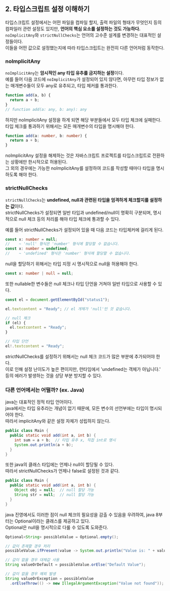 ## 2. 타입스크립트 설정 이해하기

타입스크립트 설정에서는 어떤 파일을 컴파일 할지, 출력 파일의 형태가 무엇인지 등의 컴파일러 관련 설정도 있지만, **언어의 핵심 요소를 설정하는 것도 가능하다.**  
`noImplicitAny`와 `strictNullChecks`는 언어의 고수준 설계를 변경하는 대표적인 설정들이다.  
이들을 어떤 값으로 설정했는지에 따라 타입스크립트는 완전히 다른 언어처럼 동작한다.

### noImplicitAny

`noImplicitAny`는 **암시적인 any 타입 유추를 금지하는 설정**이다.  
예를 들어 다음 코드에 `noImplicitAny`가 설정되어 있지 않다면, 아무런 타입 정보가 없는 매개변수들이 모두 any로 유추되고, 타입 체커를 통과한다.

```ts
function add(a, b) {
  return a + b;
}
// function add(a: any, b: any): any
```

하지만 noImplicitAny 설정을 하게 되면 해당 부분들에서 모두 타입 체크에 실패한다.  
타입 체크를 통과하기 위해서는 모든 매개변수의 타입을 명시해야 한다.

```ts
function add(a: number, b: number) {
  return a + b;
}
```

noImplicitAny 설정을 해제하는 것은 자바스크립트 프로젝트를 타입스크립트로 전환하는 상황에만 한시적으로 허용된다.  
그 외의 경우에는 가능한 noImplicitAny를 설정하여 코드를 작성할 때마다 타입을 명시하도록 해야 한다.

### strictNullChecks

`strictNullChecks`는 **undefined, null과 관련된 타입을 엄격하게 체크할지를 설정하는 값**이다.  
strictNullChecks가 설정되면 일반 타입과 undefined/null이 명확히 구분되며, 명시적으로 null 체크 등의 처리를 해야 타입 체크에 통과할 수 있다.

예를 들어 strictNullChecks가 설정되어 있을 때 다음 코드는 타입체커에 걸리게 된다.

```ts
const x: number = null;
//    ~ 'null' 형식은 'number' 형식에 할당할 수 없습니다.
const x: number = undefined;
//    ~ 'undefined' 형식은 'number' 형식에 할당할 수 없습니다.
```

null을 할당하기 위해서는 타입 지정 시 명시적으로 null을 허용해야 한다.

```ts
const x: number | null = null;
```

또한 nullable한 변수들은 null 체크나 타입 단언을 거쳐야 일반 타입으로 사용할 수 있다.

```ts
const el = document.getElementById("status1");

el.textcontent = "Ready"; // el 개체가 'null'인 것 같습니다.

// null 체크
if (el) {
  el.textcontent = "Ready";
}

// 타입 단언
el!.textcontent = "Ready";
```

strictNullChecks를 설정하기 위해서는 null 체크 코드가 많은 부분에 추가되어야 한다.  
이로 인해 설정 난이도가 높은 편이지만, 런타임에서 'undefined는 객체가 아닙니다.' 등의 에러가 발생하는 것을 상당 부분 방지할 수 있다.

### 다른 언어에서는 어떨까? (ex. Java)

java는 대표적인 정적 타입 언어이다.  
java에서는 타입 유추라는 개념이 없기 때문에, 모든 변수의 선언부에는 타입이 명시되어야 한다.  
따라서 implicitAny와 같은 설정 자체가 성립하지 않는다.

```java
public class Main {
  public static void add(int a, int b) {
    int sum = a + b;  // 타입 유추 x, 직접 int로 명시
    System.out.println(a + b);
  }
}
```

또한 java의 클래스 타입에는 언제나 null이 할당될 수 있다.  
따라서 strictNullChecks가 언제나 false로 설정된 것과 같다.

```java
public class Main {
  public static void add(int a, int b) {
    Object obj = null;  // null 할당 가능
    String str = null;  // null 할당 가능
  }
}
```

java 진영에서도 이러한 점이 null 체크의 필요성을 감출 수 있음을 우려하여, java 8부터는 Optional이라는 클래스를 제공하고 있다.  
Optional은 null을 명시적으로 다룰 수 있도록 도와준다.

```java
Optional<String> possibleValue = Optional.empty();

// 값이 존재할 경우 처리
possibleValue.ifPresent(value -> System.out.println("Value is: " + value));

// 값이 없을 경우 대체값 사용
String valueOrDefault = possibleValue.orElse("Default Value");

// 값이 없을 경우 예외 발생
String valueOrException = possibleValue
  .orElseThrow(() -> new IllegalArgumentException("Value not found"));
```

